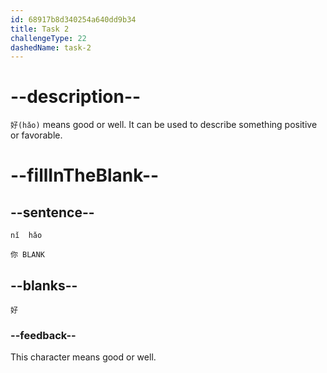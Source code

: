 ```yaml
---
id: 68917b8d340254a640dd9b34
title: Task 2
challengeType: 22
dashedName: task-2
---
```


<!-- (Audio) A: 你好 -->

# --description--

`好(hǎo)` means good or well. It can be used to describe something positive or favorable.

# --fillInTheBlank--

## --sentence--

 `nǐ  hǎo`

`你 BLANK`

## --blanks--

`好`

### --feedback--

This character means good or well.
